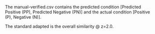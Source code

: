 The manual-verified.csv contains the predicted condition [Predicted Positive (PP), Predicted Negative (PN)] and the actual condition [Positive (P), Negative (N)].

The standard adapted is the overall similarity @ z=2.0.
